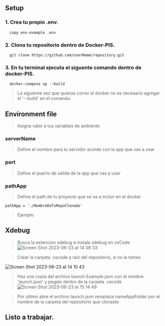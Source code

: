 ## Setup

### 1. Crea tu propio .env.
```
  copy env-example .env
```

### 2. Clona tu repositorio dentro de Docker-PIS.
```
  git clone https://github.com/userName/repository.git
```

### 3. En tu terminal ejecuta el siguente comando dentro de docker-PIS.
```
  docker-compose up --build
```
> La siguiente vez que quieras correr el docker no es necesario agregar el '--build' en el comando.

## Environment file
> Asigna valor a tus variables de ambiente

### serverName
> Define el nombre para tu servidor acorde con la app que vas a usar

### port
> Define el puerto de salida de la app que vas a usar

### pathApp
> Define el path de tu proyecto que se va a incluir en el docker
```env
pathApp = './NombreDeTuRepoClonado'
```
>Ejemplo

## Xdebug
> Busca la extencion xdebug e instala xdebug en vsCode
![Screen Shot 2023-06-23 at 14 08 33](https://github.com/angelsalvadormx/docker-php-xdebug/assets/36232940/4c5737d0-09c3-4440-a2a2-8886c21f56de)

> Crear la carpeta .vscode a raiz del repositorio, si no la tienes

![Screen Shot 2023-06-23 at 14 10 43](https://github.com/angelsalvadormx/docker-php-xdebug/assets/36232940/e3877fa8-056a-4012-a4fc-7f488e2b0bb8)

> Haz una copia del archivo launch.Example.json con el nombre 'launch.json' y pegalo dentro de la carpeta .vscode 
![Screen Shot 2023-06-23 at 15 14 49](https://github.com/angelsalvadormx/docker-php-xdebug/assets/36232940/0e625234-a061-42d1-8cbd-a9481c00caf4)


> Por ultimo abre el archivo launch.json remplaza nameAppFolder por el nombre de la carpeta del repositorio que clonaste 



## Listo a trabajar.


